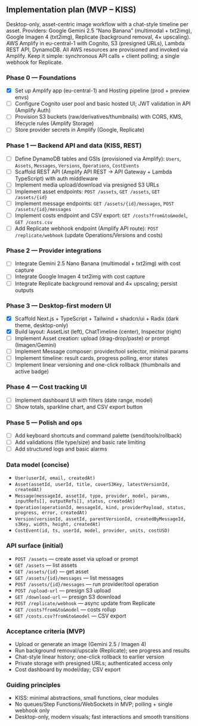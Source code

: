 ## Implementation plan (MVP – KISS)

Desktop-only, asset-centric image workflow with a chat-style timeline per asset. Providers: Google Gemini 2.5 “Nano Banana” (multimodal + txt2img), Google Imagen 4 (txt2img), Replicate (background removal, 4× upscaling). AWS Amplify in eu-central-1 with Cognito, S3 (presigned URLs), Lambda REST API, DynamoDB. All AWS resources are provisioned and invoked via Amplify. Keep it simple: synchronous API calls + client polling; a single webhook for Replicate.

### Phase 0 — Foundations
- [x] Set up Amplify app (eu-central-1) and Hosting pipeline (prod + preview envs)
- [ ] Configure Cognito user pool and basic hosted UI; JWT validation in API (Amplify Auth)
- [ ] Provision S3 buckets (raw/derivatives/thumbnails) with CORS, KMS, lifecycle rules (Amplify Storage)
- [ ] Store provider secrets in Amplify (Google, Replicate)

### Phase 1 — Backend API and data (KISS, REST)
- [ ] Define DynamoDB tables and GSIs (provisioned via Amplify): `Users`, `Assets`, `Messages`, `Versions`, `Operations`, `CostEvents`
- [ ] Scaffold REST API (Amplify API REST → API Gateway + Lambda TypeScript) with auth middleware
- [ ] Implement media upload/download via presigned S3 URLs
- [ ] Implement asset endpoints: `POST /assets`, `GET /assets`, `GET /assets/{id}`
- [ ] Implement message endpoints: `GET /assets/{id}/messages`, `POST /assets/{id}/messages`
- [ ] Implement costs endpoint and CSV export: `GET /costs?from&to&model`, `GET /costs.csv`
- [ ] Add Replicate webhook endpoint (Amplify API route): `POST /replicate/webhook` (update Operations/Versions and costs)

### Phase 2 — Provider integrations
- [ ] Integrate Gemini 2.5 Nano Banana (multimodal + txt2img) with cost capture
- [ ] Integrate Google Imagen 4 txt2img with cost capture
- [ ] Integrate Replicate background removal and 4× upscaling; persist outputs

### Phase 3 — Desktop-first modern UI
- [x] Scaffold Next.js + TypeScript + Tailwind + shadcn/ui + Radix (dark theme, desktop-only)
- [x] Build layout: AssetList (left), ChatTimeline (center), Inspector (right)
- [ ] Implement Asset creation: upload (drag-drop/paste) or prompt (Imagen/Gemini)
- [ ] Implement Message composer: provider/tool selector, minimal params
- [ ] Implement timeline: result cards, progress polling, error states
- [ ] Implement linear versioning and one-click rollback (thumbnails and active badge)

### Phase 4 — Cost tracking UI
- [ ] Implement dashboard UI with filters (date range, model)
- [ ] Show totals, sparkline chart, and CSV export button

### Phase 5 — Polish and ops
- [ ] Add keyboard shortcuts and command palette (send/tools/rollback)
- [ ] Add validations (file type/size) and basic rate limiting
- [ ] Add structured logs and basic alarms

### Data model (concise)
- `User(userId, email, createdAt)`
- `Asset(assetId, userId, title, coverS3Key, latestVersionId, createdAt)`
- `Message(messageId, assetId, type, provider, model, params, inputRefs[], outputRefs[], status, createdAt)`
- `Operation(operationId, messageId, kind, providerPayload, status, progress, error, createdAt)`
- `Version(versionId, assetId, parentVersionId, createdByMessageId, s3Key, width, height, createdAt)`
- `CostEvent(id, ts, userId, model, provider, units, costUSD)`

### API surface (initial)
- `POST /assets` — create asset via upload or prompt
- `GET /assets` — list assets
- `GET /assets/{id}` — get asset
- `GET /assets/{id}/messages` — list messages
- `POST /assets/{id}/messages` — run provider/tool operation
- `POST /upload-url` — presign S3 upload
- `GET /download-url` — presign S3 download
- `POST /replicate/webhook` — async update from Replicate
- `GET /costs?from&to&model` — costs rollup
- `GET /costs.csv?from&to&model` — CSV export

### Acceptance criteria (MVP)
- Upload or generate an image (Gemini 2.5 / Imagen 4)
- Run background removal/upscale (Replicate); see progress and results
- Chat-style linear history; one-click rollback to earlier version
- Private storage with presigned URLs; authenticated access only
- Cost dashboard by model/day; CSV export

### Guiding principles
- KISS: minimal abstractions, small functions, clear modules
- No queues/Step Functions/WebSockets in MVP; polling + single webhook only
- Desktop-only, modern visuals; fast interactions and smooth transitions


